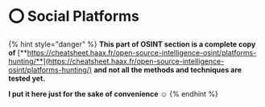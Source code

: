 # ⭕ Social Platforms

{% hint style="danger" %}
**This part of OSINT section is a complete copy of** [**https://cheatsheet.haax.fr/open-source-intelligence-osint/platforms-hunting/**](https://cheatsheet.haax.fr/open-source-intelligence-osint/platforms-hunting/) **and not all the methods and techniques are tested yet.**

**I put it here just for the sake of convenience** :relaxed:
{% endhint %}
